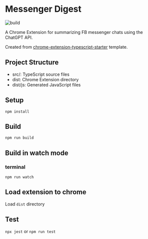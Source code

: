 # Messenger Digest

![build](https://github.com/TheKeveloper/messenger-digest/actions/workflows/build.yml/badge.svg)

A Chrome Extension for summarizing FB messenger chats using the ChatGPT API.

Created from [chrome-extension-typescript-starter](https://github.com/chibat/chrome-extension-typescript-starter) template.

## Project Structure

- src/: TypeScript source files
- dist: Chrome Extension directory
- dist/js: Generated JavaScript files

## Setup

```
npm install
```

## Build

```
npm run build
```

## Build in watch mode

### terminal

```
npm run watch
```

## Load extension to chrome

Load `dist` directory

## Test

`npx jest` or `npm run test`
